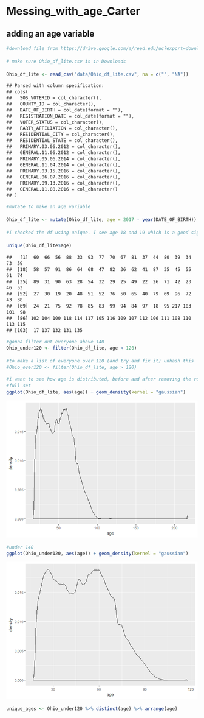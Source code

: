 Messing\_with\_age\_Carter
================

adding an age variable
----------------------

``` r
#download file from https://drive.google.com/a/reed.edu/uc?export=download&confirm=vfYf&id=0B16R3n7VKQteeEh5SmozTXRVb2s

# make sure Ohio_df_lite.csv is in Downloads

Ohio_df_lite <- read_csv("data/Ohio_df_lite.csv", na = c("", "NA"))
```

    ## Parsed with column specification:
    ## cols(
    ##   SOS_VOTERID = col_character(),
    ##   COUNTY_ID = col_character(),
    ##   DATE_OF_BIRTH = col_date(format = ""),
    ##   REGISTRATION_DATE = col_date(format = ""),
    ##   VOTER_STATUS = col_character(),
    ##   PARTY_AFFILIATION = col_character(),
    ##   RESIDENTIAL_CITY = col_character(),
    ##   RESIDENTIAL_STATE = col_character(),
    ##   PRIMARY.03.06.2012 = col_character(),
    ##   GENERAL.11.06.2012 = col_character(),
    ##   PRIMARY.05.06.2014 = col_character(),
    ##   GENERAL.11.04.2014 = col_character(),
    ##   PRIMARY.03.15.2016 = col_character(),
    ##   GENERAL.06.07.2016 = col_character(),
    ##   PRIMARY.09.13.2016 = col_character(),
    ##   GENERAL.11.08.2016 = col_character()
    ## )

``` r
#mutate to make an age variable

Ohio_df_lite <- mutate(Ohio_df_lite, age = 2017 - year(DATE_OF_BIRTH))

#I checked the df using unique. I see age 18 and 19 which is a good sign. I see some 137, 135, and 132 year olds which is bad.

unique(Ohio_df_lite$age)
```

    ##   [1]  60  66  56  88  33  93  77  70  67  81  37  44  80  39  34  73  59
    ##  [18]  58  57  91  86  64  68  47  82  36  62  41  87  35  45  55  61  74
    ##  [35]  89  31  90  63  28  54  32  29  25  49  22  26  71  42  23  46  53
    ##  [52]  27  30  19  20  48  51  52  76  50  65  40  79  69  96  72  43  38
    ##  [69]  24  21  75  92  78  85  83  99  94  84  97  18  95 217 103 101  98
    ##  [86] 102 104 100 118 114 117 105 116 109 107 112 106 111 108 110 113 115
    ## [103]  17 137 132 131 135

``` r
#gonna filter out everyone above 140
Ohio_under120 <- filter(Ohio_df_lite, age < 120)

#to make a list of everyone over 120 (and try and fix it) unhash this
#Ohio_over120 <- filter(Ohio_df_lite, age > 120)
```

``` r
#i want to see how age is distributed, before and after removing the roughly 8000 people over the age of 140
#full set
ggplot(Ohio_df_lite, aes(age)) + geom_density(kernel = "gaussian")
```

![](messing_w_age_files/figure-markdown_github-ascii_identifiers/unnamed-chunk-2-1.png)

``` r
#under 140
ggplot(Ohio_under120, aes(age)) + geom_density(kernel = "gaussian")
```

![](messing_w_age_files/figure-markdown_github-ascii_identifiers/unnamed-chunk-2-2.png)

``` r
unique_ages <- Ohio_under120 %>% distinct(age) %>% arrange(age)
```
